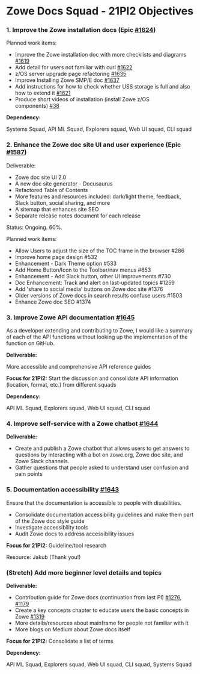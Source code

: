 # Zowe Docs Squad - 21PI2 Objectives

### 1. Improve the Zowe installation docs (Epic [#1624](https://github.com/zowe/docs-site/issues/1624)) 

Planned work items:
- Improve the Zowe installation doc with more checklists and diagrams [#1619](https://github.com/zowe/docs-site/issues/1619)
- Add detail for users not familiar with curl [#1622](https://github.com/zowe/docs-site/issues/1622) 
- z/OS server upgrade page refactoring [#1635](https://github.com/zowe/docs-site/issues/1635)
- Improve Installing Zowe SMP/E doc [#1637](https://github.com/zowe/docs-site/issues/1637)
- Add instructions for how to check whether USS storage is full and also how to extend it [#1621](https://github.com/zowe/docs-site/issues/1621)
- Produce short videos of installation (install Zowe z/OS components) [#38](https://github.com/zowe/docs-site/issues/38)  

**Dependency:** 

Systems Squad, API ML Squad, Explorers squad, Web UI squad, CLI squad

### 2. Enhance the Zowe doc site UI and user experience (Epic [#1587](https://github.com/zowe/docs-site/issues/1587))

Deliverable:
- Zowe doc site UI 2.0
- A new doc site generator - Docusaurus
- Refactored Table of Contents 
- More features and resources included: dark/light theme, feedback, Slack button, social sharing, and more
- A sitemap that enhances site SEO
- Separate release notes document for each release

Status: Ongoing. 60%.  

Planned work items:
- Allow Users to adjust the size of the TOC frame in the browser #286
- Improve home page design #532
- Enhancement - Dark Theme option #533
- Add Home Button/Icon to the Toolbar/nav menus #653
- Enhancement - Add Slack button, other UI improvements #730
- Doc Enhancement: Track and alert on last-updated topics #1259
- Add 'share to social media' buttons on Zowe doc site #1376
- Older versions of Zowe docs in search results confuse users #1503
- Enhance Zowe doc SEO #1374

### 3. Improve Zowe API documentation [#1645](https://github.com/zowe/docs-site/issues/1645) 

As a developer extending and contributing to Zowe, I would like a summary of each of the API functions without looking up the implementation of the function on GitHub. 


**Deliverable:**

More accessible and comprehensive API reference guides

**Focus for 21PI2:** Start the discussion and consolidate API information (location, format, etc.) from different squads

**Dependency:** 

API ML Squad, Explorers squad, Web UI squad, CLI squad

### 4. Improve self-service with a Zowe chatbot [#1644](https://github.com/zowe/docs-site/issues/1644)

**Deliverable:**

- Create and publish a Zowe chatbot that allows users to get answers to questions by interacting with a bot on zowe.org, Zowe doc site, and Zowe Slack channels. 
- Gather questions that people asked to understand user confusion and pain points 


### 5. Documentation accessibility [#1643](https://github.com/zowe/docs-site/issues/1643)

Ensure that the documentation is accessible to people with disabilities. 
- Consolidate documentation accessibility guidelines and make them part of the Zowe doc style guide 
- Investigate accessibility tools
- Audit Zowe docs to address accessibility issues

**Focus for 21PI2:**  Guideline/tool research

Resource: Jakub (Thank you!)

### (Stretch) Add more beginner level details and topics 

**Deliverable:**

- Contribution guide for Zowe docs (continuation from last PI) [#1276](https://github.com/zowe/docs-site/issues/1276),  [#1179](https://github.com/zowe/docs-site/issues/1179)
- Create a key concepts chapter to educate users the basic concepts in Zowe [#1319](https://github.com/zowe/docs-site/issues/1179)
- More details/resources about mainframe for people not familiar with it
- More blogs on Medium about Zowe docs itself 

**Focus for 21PI2:** Consolidate a list of terms 

**Dependency:** 

API ML Squad, Explorers squad, Web UI squad, CLI squad, Systems Squad 


